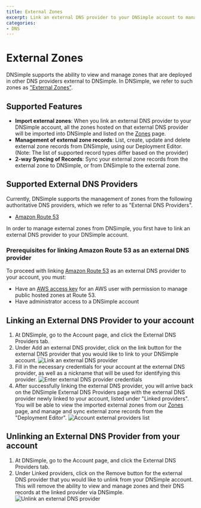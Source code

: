```yaml
---
title: External Zones
excerpt: Link an external DNS provider to your DNSimple account to manage zones at other authoritative DNS providers, all within DNSimple.
categories:
- DNS
---
```


# External Zones

 DNSimple supports the ability to view and manage zones that are deployed in other DNS providers external to DNSimple. In DNSimple, we refer to such zones as ["External Zones"](/articles/managing-external-zones).

## Supported Features

- **Import external zones**: When you link an external DNS provider to your DNSimple account, all the zones hosted on that external DNS provider will be imported into DNSimple and listed on the [Zones](/articles/managing-external-zones) page.
- **Management of external zone records**: List, create, update and delete external zone records from DNSimple, using our Deployment Editor. (Note: The list of supported record types differ based on the provider)
- **2-way Syncing of Records**: Sync your external zone records from the external zone to DNSimple, or from DNSimple to the external zone.

## Supported External DNS Providers

Currently, DNSimple supports the management of zones from the following authoritative DNS providers, which we refer to as "External DNS Providers".

- [Amazon Route 53](https://aws.amazon.com/route53/)

In order to manage external zones from DNSimple, you first have to link an external DNS provider to your DNSimple account.

### Prerequisites for linking Amazon Route 53 as an external DNS provider

To proceed with linking [Amazon Route 53](https://aws.amazon.com/route53/) as an external DNS provider to your account, you must:

- Have an [AWS access key](https://docs.aws.amazon.com/IAM/latest/UserGuide/id_credentials_access-keys.html) for an AWS user with permission to manage public hosted zones at Route 53.
- Have administrator access to a DNSimple account


## Linking an External DNS Provider to your account

1. At DNSimple, go to the <label>Account</label> page, and click the <label>External DNS Providers</label> tab.
1. Under <label>Add an external DNS provider<label>, click on the link button for the external DNS provider that you would like to link to your DNSimple account.
![Link an external DNS provider](/files/account-external-provider-link.png)
1. Fill in the necessary credentials for your account at the external DNS provider, as well as a nickname that will be used for identifying this provider.
![Enter external DNS provider credentials](/files/account-external-provider-link-credentials.png)
1. After successfully linking the external DNS provider, you will arrive back on the DNSimple External DNS Providers page with the external DNS provider newly linked to your account, listed under "Linked providers". You will be able to view the imported external zones from our [Zones](/articles/managing-external-zones) page, and manage and sync external zone records from the "Deployment Editor".
![Account external providers list](/files/account-external-providers.png)

## Unlinking an External DNS Provider from your account

1. At DNSimple, go to the <label>Account</label> page, and click the <label>External DNS Providers</label> tab.
1. Under <label>Linked providers<label>, click on the <label>Remove</label> button for the external DNS provider that you would like to unlink from your DNSimple account. This will remove the ability to view and manage zones and their DNS records at the linked provider via DNSimple.
![Unlink an external DNS provider](/files/account-external-provider-unlink.png)
